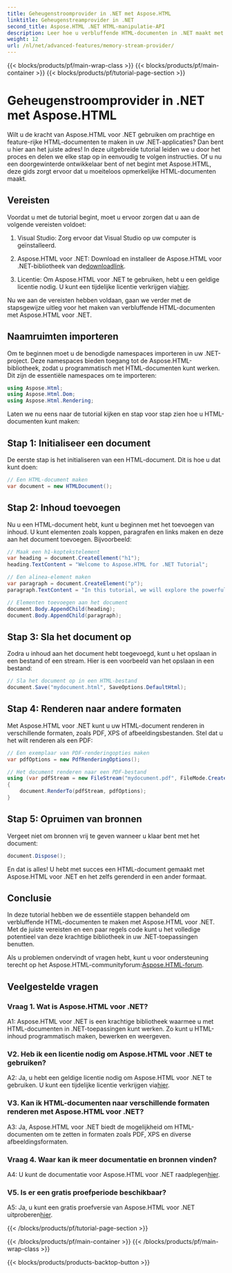 ```yaml
---
title: Geheugenstroomprovider in .NET met Aspose.HTML
linktitle: Geheugenstreamprovider in .NET
second_title: Aspose.HTML .NET HTML-manipulatie-API
description: Leer hoe u verbluffende HTML-documenten in .NET maakt met Aspose.HTML. Volg onze stapsgewijze tutorial en ontgrendel de kracht van HTML-manipulatie.
weight: 12
url: /nl/net/advanced-features/memory-stream-provider/
---
```


{{< blocks/products/pf/main-wrap-class >}}
{{< blocks/products/pf/main-container >}}
{{< blocks/products/pf/tutorial-page-section >}}

# Geheugenstroomprovider in .NET met Aspose.HTML


Wilt u de kracht van Aspose.HTML voor .NET gebruiken om prachtige en feature-rijke HTML-documenten te maken in uw .NET-applicaties? Dan bent u hier aan het juiste adres! In deze uitgebreide tutorial leiden we u door het proces en delen we elke stap op in eenvoudig te volgen instructies. Of u nu een doorgewinterde ontwikkelaar bent of net begint met Aspose.HTML, deze gids zorgt ervoor dat u moeiteloos opmerkelijke HTML-documenten maakt.

## Vereisten

Voordat u met de tutorial begint, moet u ervoor zorgen dat u aan de volgende vereisten voldoet:

1. Visual Studio: Zorg ervoor dat Visual Studio op uw computer is geïnstalleerd.

2.  Aspose.HTML voor .NET: Download en installeer de Aspose.HTML voor .NET-bibliotheek van de[downloadlink](https://releases.aspose.com/html/net/).

3.  Licentie: Om Aspose.HTML voor .NET te gebruiken, hebt u een geldige licentie nodig. U kunt een tijdelijke licentie verkrijgen via[hier](https://purchase.aspose.com/temporary-license/).

Nu we aan de vereisten hebben voldaan, gaan we verder met de stapsgewijze uitleg voor het maken van verbluffende HTML-documenten met Aspose.HTML voor .NET.

## Naamruimten importeren

Om te beginnen moet u de benodigde namespaces importeren in uw .NET-project. Deze namespaces bieden toegang tot de Aspose.HTML-bibliotheek, zodat u programmatisch met HTML-documenten kunt werken. Dit zijn de essentiële namespaces om te importeren:

```csharp
using Aspose.Html;
using Aspose.Html.Dom;
using Aspose.Html.Rendering;
```

Laten we nu eens naar de tutorial kijken en stap voor stap zien hoe u HTML-documenten kunt maken:

## Stap 1: Initialiseer een document

De eerste stap is het initialiseren van een HTML-document. Dit is hoe u dat kunt doen:

```csharp
// Een HTML-document maken
var document = new HTMLDocument();
```

## Stap 2: Inhoud toevoegen

Nu u een HTML-document hebt, kunt u beginnen met het toevoegen van inhoud. U kunt elementen zoals koppen, paragrafen en links maken en deze aan het document toevoegen. Bijvoorbeeld:

```csharp
// Maak een h1-koptekstelement
var heading = document.CreateElement("h1");
heading.TextContent = "Welcome to Aspose.HTML for .NET Tutorial";

// Een alinea-element maken
var paragraph = document.CreateElement("p");
paragraph.TextContent = "In this tutorial, we will explore the powerful features of Aspose.HTML for .NET.";

// Elementen toevoegen aan het document
document.Body.AppendChild(heading);
document.Body.AppendChild(paragraph);
```

## Stap 3: Sla het document op

Zodra u inhoud aan het document hebt toegevoegd, kunt u het opslaan in een bestand of een stream. Hier is een voorbeeld van het opslaan in een bestand:

```csharp
// Sla het document op in een HTML-bestand
document.Save("mydocument.html", SaveOptions.DefaultHtml);
```

## Stap 4: Renderen naar andere formaten

Met Aspose.HTML voor .NET kunt u uw HTML-document renderen in verschillende formaten, zoals PDF, XPS of afbeeldingsbestanden. Stel dat u het wilt renderen als een PDF:

```csharp
// Een exemplaar van PDF-renderingopties maken
var pdfOptions = new PdfRenderingOptions();

// Het document renderen naar een PDF-bestand
using (var pdfStream = new FileStream("mydocument.pdf", FileMode.Create))
{
    document.RenderTo(pdfStream, pdfOptions);
}
```

## Stap 5: Opruimen van bronnen

Vergeet niet om bronnen vrij te geven wanneer u klaar bent met het document:

```csharp
document.Dispose();
```

En dat is alles! U hebt met succes een HTML-document gemaakt met Aspose.HTML voor .NET en het zelfs gerenderd in een ander formaat.

## Conclusie

In deze tutorial hebben we de essentiële stappen behandeld om verbluffende HTML-documenten te maken met Aspose.HTML voor .NET. Met de juiste vereisten en een paar regels code kunt u het volledige potentieel van deze krachtige bibliotheek in uw .NET-toepassingen benutten.

 Als u problemen ondervindt of vragen hebt, kunt u voor ondersteuning terecht op het Aspose.HTML-communityforum:[Aspose.HTML-forum](https://forum.aspose.com/).

## Veelgestelde vragen

### Vraag 1. Wat is Aspose.HTML voor .NET?

A1: Aspose.HTML voor .NET is een krachtige bibliotheek waarmee u met HTML-documenten in .NET-toepassingen kunt werken. Zo kunt u HTML-inhoud programmatisch maken, bewerken en weergeven.

### V2. Heb ik een licentie nodig om Aspose.HTML voor .NET te gebruiken?

 A2: Ja, u hebt een geldige licentie nodig om Aspose.HTML voor .NET te gebruiken. U kunt een tijdelijke licentie verkrijgen via[hier](https://purchase.aspose.com/temporary-license/).

### V3. Kan ik HTML-documenten naar verschillende formaten renderen met Aspose.HTML voor .NET?

A3: Ja, Aspose.HTML voor .NET biedt de mogelijkheid om HTML-documenten om te zetten in formaten zoals PDF, XPS en diverse afbeeldingsformaten.

### Vraag 4. Waar kan ik meer documentatie en bronnen vinden?

 A4: U kunt de documentatie voor Aspose.HTML voor .NET raadplegen[hier](https://reference.aspose.com/html/net/).

### V5. Is er een gratis proefperiode beschikbaar?

 A5: Ja, u kunt een gratis proefversie van Aspose.HTML voor .NET uitproberen[hier](https://releases.aspose.com/).

{{< /blocks/products/pf/tutorial-page-section >}}

{{< /blocks/products/pf/main-container >}}
{{< /blocks/products/pf/main-wrap-class >}}

{{< blocks/products/products-backtop-button >}}
